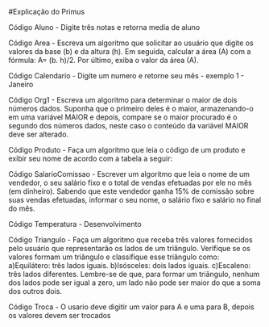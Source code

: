 #Explicação do Primus

Código Aluno - Digite três notas e retorna media de aluno

Código Area -  Escreva um algoritmo que solicitar ao usuário que digite os valores da base (b) e da altura (h). Em seguida, calcular a área (A) com a fórmula: A= (b. h)/2. Por último, exiba o valor da área (A).

Código Calendario - Digite um numero e retorne seu mês - exemplo 1 - Janeiro

Código Org1 - Escreva um algoritmo para determinar o maior de dois números dados. Suponha que o primeiro deles é o maior, armazenando-o em uma variável MAIOR e depois, compare se o maior procurado é o segundo dos números dados, neste caso o conteúdo da variável MAIOR deve ser alterado.

Código Produto - Faça um algoritmo que leia o código de um produto e exibir seu nome de acordo com a tabela a seguir: 

Código SalarioComissao - Escrever um algoritmo que leia o nome de um vendedor, o seu salário fixo e o total de vendas efetuadas por ele no mês (em dinheiro). Sabendo que este vendedor ganha 15% de comissão sobre suas vendas efetuadas, informar o seu nome, o salário fixo e salário no final do mês.

Código Temperatura - Desenvolvimento

Código Triangulo - Faça um algoritmo que receba três valores fornecidos pelo usuário que representarão os lados de um triângulo. Verifique se os valores formam um triângulo e classifique esse triângulo como:
    a)Equilátero: três lados iguais.
    b)Isósceles: dois lados iguais.
    c)Escaleno: três lados diferentes.
Lembre-se de que, para formar um triângulo, nenhum dos lados pode ser igual a zero, um lado não pode ser maior do que a soma dos outros dois.

Código Troca - O usario deve digitir um valor para A e uma para B, depois os valores devem ser trocados